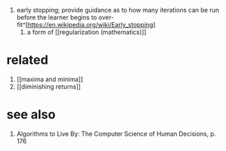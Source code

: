 1. early stopping; provide guidance as to how many iterations can be run before the learner begins to over-fit^[https://en.wikipedia.org/wiki/Early_stopping]
	1. a form of [[regularization (mathematics)]]

# related
1. [[maxima and minima]]
2. [[diminishing returns]]

# see also
1. Algorithms to Live By: The Computer Science of Human Decisions, p. 176
